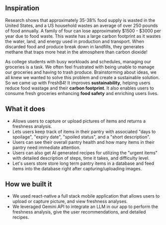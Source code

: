 ## Inspiration
Research shows that approximately 35-38% food supply is wasted in the United States, and a US household wastes an average of over 250 pounds of food annually. A family of four can lose approximately $1500 - $3000 per year due to food waste. This waste has a large carbon footprint as it wastes the water, land, and energy used in production and transport. When discarded food and produce break down in landfills, they generates methane that traps more heat in the atmosphere than carbon dioxide! 

As college students with busy workloads and schedules, managing our groceries is a task. We often feel frustrated with being unable to manage our groceries and having to trash produce. Brainstorming about ideas, we all knew we wanted to solve this problem and create a sustainable solution. So we came up with FreshB4! It improves **sustainability**, helping users reduce food wastage and their **carbon footprint**. It also enables users to consume fresh groceries enhancing **food safety** and enriching users lives.

## What it does
- Allows users to capture or upload pictures of items and returns a freshness analysis.
- Lets users keep track of items in their pantry with associated "days to spoilage", "expiry date", "spoiled status", and a "short description".
- Users can see their overall pantry health and how many items in their pantry need immediate attention.
- Users can also get AI generated recipes for utilizing the "urgent items" with detailed description of steps, time it takes, and difficulty level.
- Let's users store store long term pantry items in a database and feed items into the database right after capturing/uploading images.

## How we built it
- We used react-native a full stack mobile application that allows users to upload or capture picture, and view freshness analyses.
- We leveraged Gemini API to integrate an LLM in our app to perform the freshness analysis, give the user recommendations, and detailed recipes.
